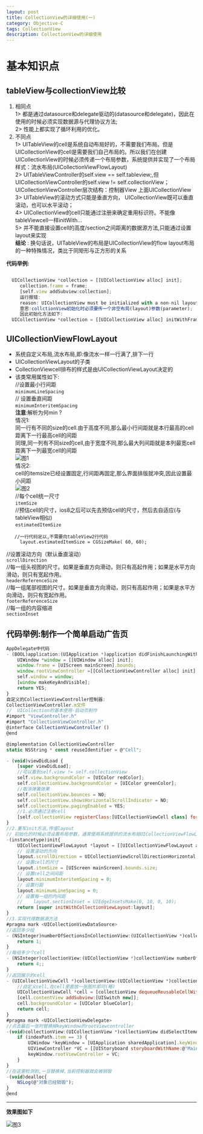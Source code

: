 ```yaml
---
layout: post
title: CollectionView的详细使用(一)
category: Objective-C
tags: CollectionView
description: CollectionView的详细使用
---
```

# 基本知识点
## tableView与collectionView比较
1. 相同点  
    1> 都是通过datasource和delegate驱动的(datasource和delegate)，因此在使用的时候必须实现数据源与代理协议方法;  
    2> 性能上都实现了循环利用的优化。
2. 不同点  
    1> UITableView的cell是系统自动布局好的，不需要我们布局。但是UICollectionView的cell是需要我们自己布局的。所以我们在创建UICollectionView的时候必须传递一个布局参数，系统提供并实现了一个布局样式：流水布局(UICollectionViewFlowLayout)  
     2> UITableViewController的self.view == self.tableview;,但UICollectionViewController的self.view != self.collectionView；        
 UICollectionViewController层次结构：控制器View 上面UICollectionView    
    3> UITableView的滚动方式只能是垂直方向， UICollectionView既可以垂直滚动，也可以水平滚动；    
    4> UICollectionView的cell只能通过注册来确定重用标识符。不能像tableViewcell一样initWith...    
    5> 并不能直接设置cell的高度/section之间距离的数据源方法,只能通过设置layout来实现  
**结论** : 换句话说，UITableView的布局是UICollectionView的flow layout布局的一种特殊情况，类比于同矩形与正方形的关系  
  
**代码举例:**

```javascript

  UICollectionView *collection = [[UICollectionView alloc] init];
     collection.frame = frame;
     [self.view addSubview:collection];
     运行报错:
     reason: UICollectionView must be initialized with a non-nil layout parameter
     意思:collctionView初始化时必须要传一个非空布局(layout)参数(parameter);
     因此初始化方法如下:
  UICollectionView *collection = [[UICollectionView alloc] initWithFrame:frame collectionViewLayout:[[UICollectionViewFlowLayout alloc] init]];
```
## UICollectionViewFlowLayout
* 系统自定义布局,流水布局,即:像流水一样一行满了,排下一行
*  UICollectionViewLayout的子类
*  CollectionViewcell排布的样式是由UICollectionViewLayout决定的
* 该类常用属性如下:     
//设置最小行间距   
 `minimumLineSpacing  `     
// 设置垂直间距   
 `minimumInteritemSpacing`       
**注意**:解析为何min ?    
情况1:    
    同一行有不同的size的cell.由于高度不同,那么最小行间距就是本行最高的cell距离下一行最高cell的间距    
   同理,同一列有不同size的cell,由于宽度不同,那么最大列间距就是本列最宽cell距离下一列最宽cell的间距    
![图1](https://raw.githubusercontent.com/zhoghua123/imgsBed/master/coll1.png)  
情况2:    
cell的itemsize已经设置固定,行间距再固定,那么界面排版就冲突,因此设置最小间距   
![图2](https://raw.githubusercontent.com/zhoghua123/imgsBed/master/collection2.png)  
//每个cell统一尺寸        
  `itemSize`    
     //预估cell的尺寸，ios8之后可以先去预估cell的尺寸，然后去自适应(与tableView相似)   
 `estimatedItemSize`   
    
``` 
   //一行代码足以,不需要向tableView2行代码
     layout.estimatedItemSize = CGSizeMake( 60, 60);
```
 //设置滚动方向（默认垂直滚动）   
   `scrollDirection `   
    //每一组头视图的尺寸。如果是垂直方向滑动，则只有高起作用；如果是水平方向滑动，则只有宽起作用。    
 `headerReferenceSize`      
  //每一组尾部视图的尺寸。如果是垂直方向滑动，则只有高起作用；如果是水平方向滑动，则只有宽起作用。     
`footerReferenceSize`       
   //每一组的内容缩进   
`sectionInset`    
## 代码举例:制作一个简单启动广告页

```javascript    
AppDelegate中代码
- (BOOL)application:(UIApplication *)application didFinishLaunchingWithOptions:(NSDictionary *)launchOptions {
    UIWindow *window = [[UIWindow alloc] init];
    window.frame = [UIScreen mainScreen].bounds;
    window.rootViewController =[[CollectionViewController alloc] init];
    self.window = window;
    [window makeKeyAndVisible];
    return YES;
}
自定义的CollectionViewController控制器:
CollectionViewController.m文件
//  UICollection的基本使用-启动页制作
#import "ViewController.h"
#import "CollectionViewController.h"
@interface CollectionViewController ()
@end

@implementation CollectionViewController
static NSString * const reuseIdentifier = @"Cell";

- (void)viewDidLoad {
    [super viewDidLoad];
    //可以看到self.view != self.collectionView
    self.view.backgroundColor = [UIColor redColor];
    self.collectionView.backgroundColor = [UIColor greenColor];
    //取消弹簧效果
    self.collectionView.bounces = NO;
    self.collectionView.showsHorizontalScrollIndicator = NO;
    self.collectionView.pagingEnabled = YES;
    //1.必须通过注册cell
    [self.collectionView registerClass:[UICollectionViewCell class] forCellWithReuseIdentifier:reuseIdentifier];
}
//2.重写init方法,传值layout
// 初始化的时候必须设置布局参数，通常使用系统提供的流水布局UICollectionViewFlowLayout
-(instancetype)init{
    UICollectionViewFlowLayout *layout = [[UICollectionViewFlowLayout alloc] init];
    // 设置滚动的方向
    layout.scrollDirection = UICollectionViewScrollDirectionHorizontal;
    // 设置cell的尺寸
    layout.itemSize = [UIScreen mainScreen].bounds.size;
    // 设置cell之间间距
    layout.minimumInteritemSpacing = 0;
    // 设置行距
    layout.minimumLineSpacing = 0;
    // 设置每一组的内间距
    //    layout.sectionInset = UIEdgeInsetsMake(0, 10, 0, 10);
    return [super initWithCollectionViewLayout:layout];
}
//3.实现代理数据源方法
#pragma mark <UICollectionViewDataSource>
//返回多少组
- (NSInteger)numberOfSectionsInCollectionView:(UICollectionView *)collectionView {
    return 1;
}
//每组多少个cell
- (NSInteger)collectionView:(UICollectionView *)collectionView numberOfItemsInSection:(NSInteger)section {
    return 4;;
}
//返回展示的cell
- (UICollectionViewCell *)collectionView:(UICollectionView *)collectionView cellForItemAtIndexPath:(NSIndexPath *)indexPath {
    //自定义cell,在cell里面放一张图片即可(略)
    UICollectionViewCell *cell = [collectionView dequeueReusableCellWithReuseIdentifier:reuseIdentifier forIndexPath:indexPath];
    [cell.contentView addSubview:[UISwitch new]];
    cell.backgroundColor = [UIColor blueColor];
    return cell;
}
#pragma mark <UICollectionViewDelegate>
//点击最后一张时替换掉keyWindow的rootViewcontroller
-(void)collectionView:(UICollectionView *)collectionView didSelectItemAtIndexPath:(NSIndexPath *)indexPath{
    if (indexPath.item == 3) {
        UIWindow *keyWindow = [UIApplication sharedApplication].keyWindow;
        UIViewController *VC = [[UIStoryboard storyboardWithName:@"Main" bundle:nil] instantiateInitialViewController];
        keyWindow.rootViewController = VC;
    }
}
//在这里检测到,一旦替换掉,当前控制器就会被销毁
-(void)dealloc{
    NSLog(@"对象已经销毁");
}
@end
```
---
**效果图如下**

![图3](https://raw.githubusercontent.com/zhoghua123/imgsBed/master/collection1.gif)


